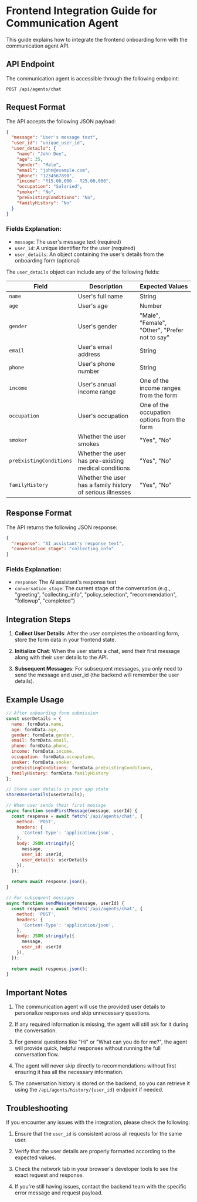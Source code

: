 # Frontend Integration Guide for Communication Agent

This guide explains how to integrate the frontend onboarding form with the communication agent API.

## API Endpoint

The communication agent is accessible through the following endpoint:

```
POST /api/agents/chat
```

## Request Format

The API accepts the following JSON payload:

```json
{
  "message": "User's message text",
  "user_id": "unique_user_id",
  "user_details": {
    "name": "John Doe",
    "age": 35,
    "gender": "Male",
    "email": "john@example.com",
    "phone": "1234567890",
    "income": "₹15,00,000 - ₹25,00,000",
    "occupation": "Salaried",
    "smoker": "No",
    "preExistingConditions": "No",
    "familyHistory": "No"
  }
}
```

### Fields Explanation:

- `message`: The user's message text (required)
- `user_id`: A unique identifier for the user (required)
- `user_details`: An object containing the user's details from the onboarding form (optional)

The `user_details` object can include any of the following fields:

| Field | Description | Expected Values |
|-------|-------------|----------------|
| `name` | User's full name | String |
| `age` | User's age | Number |
| `gender` | User's gender | "Male", "Female", "Other", "Prefer not to say" |
| `email` | User's email address | String |
| `phone` | User's phone number | String |
| `income` | User's annual income range | One of the income ranges from the form |
| `occupation` | User's occupation | One of the occupation options from the form |
| `smoker` | Whether the user smokes | "Yes", "No" |
| `preExistingConditions` | Whether the user has pre-existing medical conditions | "Yes", "No" |
| `familyHistory` | Whether the user has a family history of serious illnesses | "Yes", "No" |

## Response Format

The API returns the following JSON response:

```json
{
  "response": "AI assistant's response text",
  "conversation_stage": "collecting_info"
}
```

### Fields Explanation:

- `response`: The AI assistant's response text
- `conversation_stage`: The current stage of the conversation (e.g., "greeting", "collecting_info", "policy_selection", "recommendation", "followup", "completed")

## Integration Steps

1. **Collect User Details**: After the user completes the onboarding form, store the form data in your frontend state.

2. **Initialize Chat**: When the user starts a chat, send their first message along with their user details to the API.

3. **Subsequent Messages**: For subsequent messages, you only need to send the message and user_id (the backend will remember the user details).

## Example Usage

```javascript
// After onboarding form submission
const userDetails = {
  name: formData.name,
  age: formData.age,
  gender: formData.gender,
  email: formData.email,
  phone: formData.phone,
  income: formData.income,
  occupation: formData.occupation,
  smoker: formData.smoker,
  preExistingConditions: formData.preExistingConditions,
  familyHistory: formData.familyHistory
};

// Store user details in your app state
storeUserDetails(userDetails);

// When user sends their first message
async function sendFirstMessage(message, userId) {
  const response = await fetch('/api/agents/chat', {
    method: 'POST',
    headers: {
      'Content-Type': 'application/json',
    },
    body: JSON.stringify({
      message,
      user_id: userId,
      user_details: userDetails
    }),
  });
  
  return await response.json();
}

// For subsequent messages
async function sendMessage(message, userId) {
  const response = await fetch('/api/agents/chat', {
    method: 'POST',
    headers: {
      'Content-Type': 'application/json',
    },
    body: JSON.stringify({
      message,
      user_id: userId
    }),
  });
  
  return await response.json();
}
```

## Important Notes

1. The communication agent will use the provided user details to personalize responses and skip unnecessary questions.

2. If any required information is missing, the agent will still ask for it during the conversation.

3. For general questions like "Hi" or "What can you do for me?", the agent will provide quick, helpful responses without running the full conversation flow.

4. The agent will never skip directly to recommendations without first ensuring it has all the necessary information.

5. The conversation history is stored on the backend, so you can retrieve it using the `/api/agents/history/{user_id}` endpoint if needed.

## Troubleshooting

If you encounter any issues with the integration, please check the following:

1. Ensure that the `user_id` is consistent across all requests for the same user.

2. Verify that the user details are properly formatted according to the expected values.

3. Check the network tab in your browser's developer tools to see the exact request and response.

4. If you're still having issues, contact the backend team with the specific error message and request payload. 